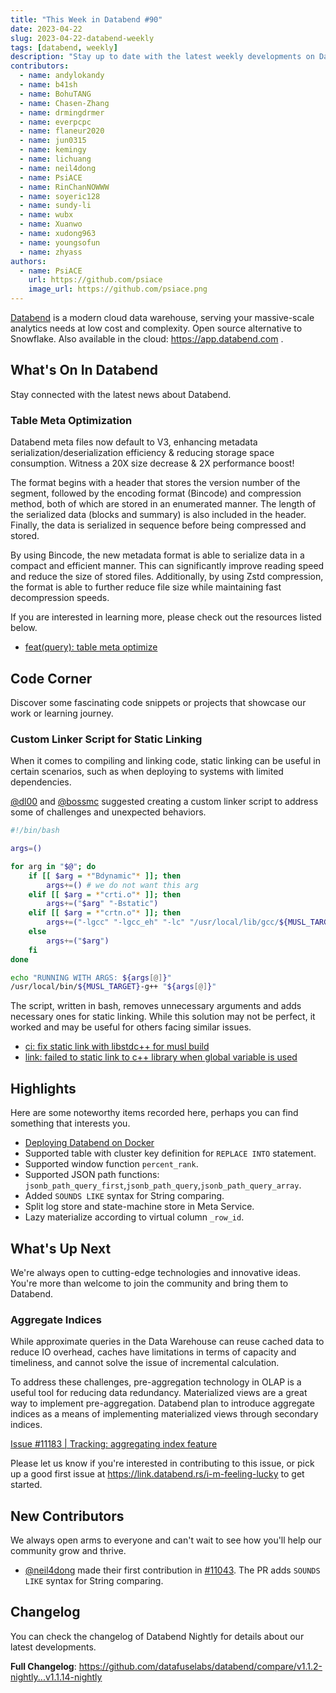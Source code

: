 ```yaml
---
title: "This Week in Databend #90"
date: 2023-04-22
slug: 2023-04-22-databend-weekly
tags: [databend, weekly]
description: "Stay up to date with the latest weekly developments on Databend!"
contributors:
  - name: andylokandy
  - name: b41sh
  - name: BohuTANG
  - name: Chasen-Zhang
  - name: drmingdrmer
  - name: everpcpc
  - name: flaneur2020
  - name: jun0315
  - name: kemingy
  - name: lichuang
  - name: neil4dong
  - name: PsiACE
  - name: RinChanNOWWW
  - name: soyeric128
  - name: sundy-li
  - name: wubx
  - name: Xuanwo
  - name: xudong963
  - name: youngsofun
  - name: zhyass
authors:
  - name: PsiACE
    url: https://github.com/psiace
    image_url: https://github.com/psiace.png
---
```


[Databend](https://github.com/datafuselabs/databend) is a modern cloud data warehouse, serving your massive-scale analytics needs at low cost and complexity. Open source alternative to Snowflake. Also available in the cloud: <https://app.databend.com> .

## What's On In Databend

Stay connected with the latest news about Databend.

### Table Meta Optimization

Databend meta files now default to V3, enhancing metadata serialization/deserialization efficiency & reducing storage space consumption. Witness a 20X size decrease & 2X performance boost!

The format begins with a header that stores the version number of the segment, followed by the encoding format (Bincode) and compression method, both of which are stored in an enumerated manner. The length of the serialized data (blocks and summary) is also included in the header. Finally, the data is serialized in sequence before being compressed and stored.

By using Bincode, the new metadata format is able to serialize data in a compact and efficient manner. This can significantly improve reading speed and reduce the size of stored files. Additionally, by using Zstd compression, the format is able to further reduce file size while maintaining fast decompression speeds.

If you are interested in learning more, please check out the resources listed below.

- [feat(query): table meta optimize](https://github.com/datafuselabs/databend/pull/11015)

## Code Corner

Discover some fascinating code snippets or projects that showcase our work or learning journey.

### Custom Linker Script for Static Linking

When it comes to compiling and linking code, static linking can be useful in certain scenarios, such as when deploying to systems with limited dependencies.

[@dl00](https://github.com/dl00) and [@bossmc](https://github.com/bossmc) suggested creating a custom linker script to address some of challenges and unexpected behaviors.

```bash
#!/bin/bash

args=()

for arg in "$@"; do
    if [[ $arg = *"Bdynamic"* ]]; then
        args+=() # we do not want this arg
    elif [[ $arg = *"crti.o"* ]]; then
        args+=("$arg" "-Bstatic")
    elif [[ $arg = *"crtn.o"* ]]; then
        args+=("-lgcc" "-lgcc_eh" "-lc" "/usr/local/lib/gcc/${MUSL_TARGET}/9.4.0/crtendS.o" "$arg")
    else
        args+=("$arg")
    fi
done

echo "RUNNING WITH ARGS: ${args[@]}"
/usr/local/bin/${MUSL_TARGET}-g++ "${args[@]}"
```

The script, written in bash, removes unnecessary arguments and adds necessary ones for static linking. While this solution may not be perfect, it worked and may be useful for others facing similar issues.

- [ci: fix static link with libstdc++ for musl build](https://github.com/datafuselabs/databend/pull/11145)
- [link: failed to static link to c++ library when global variable is used](https://github.com/rust-lang/rust/issues/36710)

## Highlights

Here are some noteworthy items recorded here, perhaps you can find something that interests you.

- [Deploying Databend on Docker](https://databend.rs/doc/deploy/deploying-local#deploying-databend-on-docker)
- Supported table with cluster key definition for `REPLACE INTO` statement.
- Supported window function `percent_rank`.
- Supported JSON path functions: `jsonb_path_query_first`,`jsonb_path_query`,`jsonb_path_query_array`.
- Added `SOUNDS LIKE` syntax for String comparing.
- Split log store and state-machine store in Meta Service.
- Lazy materialize according to virtual column `_row_id`.

## What's Up Next

We're always open to cutting-edge technologies and innovative ideas. You're more than welcome to join the community and bring them to Databend.

### Aggregate Indices

While approximate queries in the Data Warehouse can reuse cached data to reduce IO overhead, caches have limitations in terms of capacity and timeliness, and cannot solve the issue of incremental calculation. 

To address these challenges, pre-aggregation technology in OLAP is a useful tool for reducing data redundancy. Materialized views are a great way to implement pre-aggregation. Databend plan to introduce aggregate indices as a means of implementing materialized views through secondary indices.

[Issue #11183 | Tracking: aggregating index feature](https://github.com/datafuselabs/databend/pull/11183)

Please let us know if you're interested in contributing to this issue, or pick up a good first issue at <https://link.databend.rs/i-m-feeling-lucky> to get started.

## New Contributors

We always open arms to everyone and can't wait to see how you'll help our community grow and thrive.

- [@neil4dong](https://github.com/neil4dong) made their first contribution in [#11043](https://github.com/datafuselabs/databend/pull/11043). The PR adds `SOUNDS LIKE` syntax for String comparing.

## Changelog

You can check the changelog of Databend Nightly for details about our latest developments.

**Full Changelog**: <https://github.com/datafuselabs/databend/compare/v1.1.2-nightly...v1.1.14-nightly>
